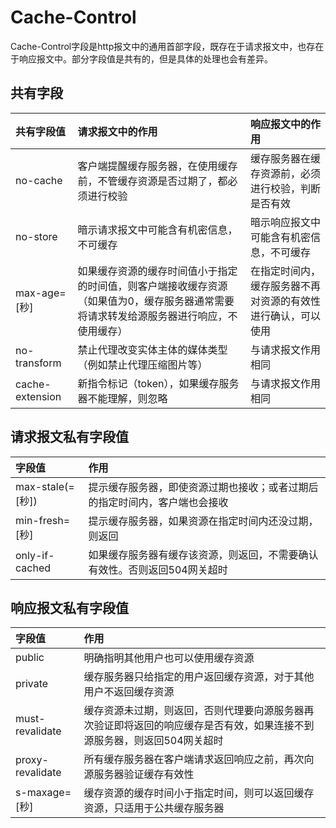 # Cache-Control

Cache-Control字段是http报文中的通用首部字段，既存在于请求报文中，也存在于响应报文中。部分字段值是共有的，但是具体的处理也会有差异。

## 共有字段

|共有字段值 | 请求报文中的作用 | 响应报文中的作用 |
|:---|:----|:----|
|no-cache|客户端提醒缓存服务器，在使用缓存前，不管缓存资源是否过期了，都必须进行校验|缓存服务器在缓存资源前，必须进行校验，判断是否有效|
|no-store|暗示请求报文中可能含有机密信息，不可缓存|暗示响应报文中可能含有机密信息，不可缓存|
|max-age=[秒]|如果缓存资源的缓存时间值小于指定的时间值，则客户端接收缓存资源（如果值为0，缓存服务器通常需要将请求转发给源服务器进行响应，不使用缓存）|在指定时间内，缓存服务器不再对资源的有效性进行确认，可以使用|
|no-transform|禁止代理改变实体主体的媒体类型（例如禁止代理压缩图片等）|与请求报文作用相同|
|cache-extension|新指令标记（token），如果缓存服务器不能理解，则忽略|与请求报文作用相同|

## 请求报文私有字段值

|字段值|作用|
|:----|:-----|
|max-stale(=[秒])|提示缓存服务器，即使资源过期也接收；或者过期后的指定时间内，客户端也会接收|
|min-fresh=[秒]|提示缓存服务器，如果资源在指定时间内还没过期，则返回|
|only-if-cached|如果缓存服务器有缓存该资源，则返回，不需要确认有效性。否则返回504网关超时|

##  响应报文私有字段值

|字段值|作用|
|:---|:---|
|public|明确指明其他用户也可以使用缓存资源|
|private|缓存服务器只给指定的用户返回缓存资源，对于其他用户不返回缓存资源|
|must-revalidate|缓存资源未过期，则返回，否则代理要向源服务器再次验证即将返回的响应缓存是否有效，如果连接不到源服务器，则返回504网关超时|
|proxy-revalidate|所有缓存服务器在客户端请求返回响应之前，再次向源服务器验证缓存有效性|
|s-maxage=[秒]|缓存资源的缓存时间小于指定时间，则可以返回缓存资源，只适用于公共缓存服务器|


